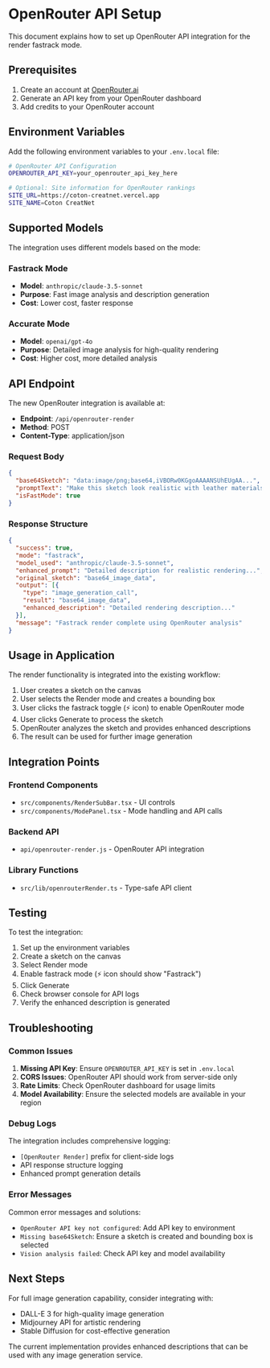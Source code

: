 # OpenRouter API Setup

This document explains how to set up OpenRouter API integration for the render fastrack mode.

## Prerequisites

1. Create an account at [OpenRouter.ai](https://openrouter.ai/)
2. Generate an API key from your OpenRouter dashboard
3. Add credits to your OpenRouter account

## Environment Variables

Add the following environment variables to your `.env.local` file:

```bash
# OpenRouter API Configuration
OPENROUTER_API_KEY=your_openrouter_api_key_here

# Optional: Site information for OpenRouter rankings
SITE_URL=https://coton-creatnet.vercel.app
SITE_NAME=Coton CreatNet
```

## Supported Models

The integration uses different models based on the mode:

### Fastrack Mode
- **Model**: `anthropic/claude-3.5-sonnet`
- **Purpose**: Fast image analysis and description generation
- **Cost**: Lower cost, faster response

### Accurate Mode
- **Model**: `openai/gpt-4o`
- **Purpose**: Detailed image analysis for high-quality rendering
- **Cost**: Higher cost, more detailed analysis

## API Endpoint

The new OpenRouter integration is available at:
- **Endpoint**: `/api/openrouter-render`
- **Method**: POST
- **Content-Type**: application/json

### Request Body

```json
{
  "base64Sketch": "data:image/png;base64,iVBORw0KGgoAAAANSUhEUgAA...",
  "promptText": "Make this sketch look realistic with leather materials",
  "isFastMode": true
}
```

### Response Structure

```json
{
  "success": true,
  "mode": "fastrack",
  "model_used": "anthropic/claude-3.5-sonnet",
  "enhanced_prompt": "Detailed description for realistic rendering...",
  "original_sketch": "base64_image_data",
  "output": [{
    "type": "image_generation_call",
    "result": "base64_image_data",
    "enhanced_description": "Detailed rendering description..."
  }],
  "message": "Fastrack render complete using OpenRouter analysis"
}
```

## Usage in Application

The render functionality is integrated into the existing workflow:

1. User creates a sketch on the canvas
2. User selects the Render mode and creates a bounding box
3. User clicks the fastrack toggle (⚡ icon) to enable OpenRouter mode
4. User clicks Generate to process the sketch
5. OpenRouter analyzes the sketch and provides enhanced descriptions
6. The result can be used for further image generation

## Integration Points

### Frontend Components
- `src/components/RenderSubBar.tsx` - UI controls
- `src/components/ModePanel.tsx` - Mode handling and API calls

### Backend API
- `api/openrouter-render.js` - OpenRouter API integration

### Library Functions
- `src/lib/openrouterRender.ts` - Type-safe API client

## Testing

To test the integration:

1. Set up the environment variables
2. Create a sketch on the canvas
3. Select Render mode
4. Enable fastrack mode (⚡ icon should show "Fastrack")
5. Click Generate
6. Check browser console for API logs
7. Verify the enhanced description is generated

## Troubleshooting

### Common Issues

1. **Missing API Key**: Ensure `OPENROUTER_API_KEY` is set in `.env.local`
2. **CORS Issues**: OpenRouter API should work from server-side only
3. **Rate Limits**: Check OpenRouter dashboard for usage limits
4. **Model Availability**: Ensure the selected models are available in your region

### Debug Logs

The integration includes comprehensive logging:
- `[OpenRouter Render]` prefix for client-side logs
- API response structure logging
- Enhanced prompt generation details

### Error Messages

Common error messages and solutions:
- `OpenRouter API key not configured`: Add API key to environment
- `Missing base64Sketch`: Ensure a sketch is created and bounding box is selected
- `Vision analysis failed`: Check API key and model availability

## Next Steps

For full image generation capability, consider integrating with:
- DALL-E 3 for high-quality image generation
- Midjourney API for artistic rendering
- Stable Diffusion for cost-effective generation

The current implementation provides enhanced descriptions that can be used with any image generation service.
